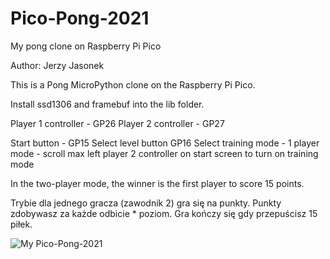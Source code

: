 # Pico-Pong-2021
My pong clone on Raspberry Pi Pico

Author: Jerzy Jasonek

This is a Pong MicroPython clone on the Raspberry Pi Pico.

Install ssd1306 and framebuf into the lib folder.

Player 1 controller - GP26
Player 2 controller - GP27

Start button - GP15
Select level button GP16
Select training mode - 1 player mode - scroll max left player 2 controller on start screen to turn on training mode

In the two-player mode, the winner is the first player to score 15 points.

Trybie dla jednego gracza (zawodnik 2) gra się na punkty. Punkty zdobywasz za każde odbicie * poziom. Gra kończy się gdy przepuścisz 15 piłek.

![My Pico-Pong-2021](https://photos.app.goo.gl/29RjGQEKLSwHFGL27)
